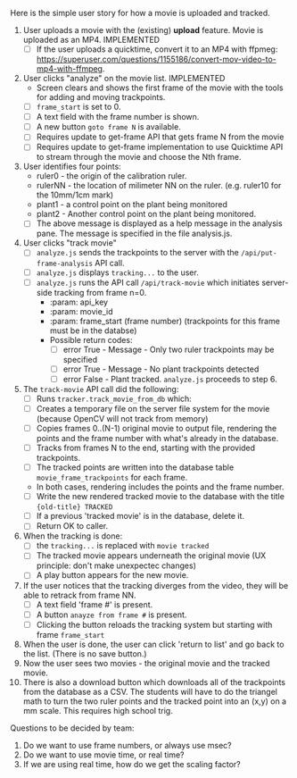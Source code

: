 Here is the simple user story for how a movie is uploaded and tracked.

1. User uploads a movie with the (existing) **upload** feature. Movie is uploaded as an MP4.  IMPLEMENTED
   - [ ]  If the user uploads a quicktime, convert it to an MP4 with ffpmeg: https://superuser.com/questions/1155186/convert-mov-video-to-mp4-with-ffmpeg.
2. User clicks "analyze" on the movie list.  IMPLEMENTED
   * Screen clears and shows the first frame of the movie with the tools for adding and moving trackpoints.
   - [ ] `frame_start` is set to 0.
   - [ ] A text field with the frame number is shown.
   - [ ] A new button `goto frame N` is available.
   - [ ] Requires update to get-frame API that gets frame N from the movie
   - [ ] Requires update to get-frame implementation to use Quicktime API to stream through the movie and choose the Nth frame.
3. User identifies four points:
   * ruler0  - the origin of the calibration ruler.
   * rulerNN - the location of milimeter NN on the ruler. (e.g. ruler10 for the 10mm/1cm mark)
   * plant1  - a control point on the plant being monitored
   * plant2  - Another control point on the plant being monitored.
   - [ ] The above message is displayed as a help message in the analysis pane. The message is specified in the file analysis.js.
4. User clicks "track movie"
   - [ ] `analyze.js` sends the trackpoints to the server with the `/api/put-frame-analysis` API call.
   - [ ] `analyze.js` displays `tracking...` to the user.
   - [ ] `analyze.js` runs the API call `/api/track-movie` which initiates server-side tracking from frame n=0.
     - :param: api_key
     - :param: movie_id
     - :param: frame_start (frame number)  (trackpoints for this frame must be in the databse)
     - Possible return codes:
       - [ ] error True - Message - Only two ruler trackpoints may be specified
       - [ ] error True - Message - No plant trackpoints detected
       - [ ] error False - Plant tracked. `analyze.js` proceeds to step 6.
5. The `track-movie` API call did the following:
   - [ ]  Runs `tracker.track_movie_from_db` which:
     - [ ] Creates a temporary file on the server file system for the movie (because OpenCV will not track from memory)
     - [ ] Copies frames 0..(N-1) original movie to output file, rendering the points and the frame number with what's already in the database.
     - [ ] Tracks from frames N to the end, starting with the provided trackpoints.
     - [ ] The tracked points are written into the database table `movie_frame_trackpoints` for each frame.
     - In both cases, rendering includes the points and the frame number.
     - [ ] Write the new rendered tracked movie to the database with the title `{old-title} TRACKED`
     - [ ] If a previous 'tracked movie' is in the database, delete it.
     - [ ] Return OK to caller.
6. When the tracking is done:
   - [ ] the `tracking...` is replaced with `movie tracked`
   - [ ] The tracked movie appears underneath the original movie (UX principle: don't make unexpectec changes)
   - [ ] A play button appears for the new movie.
7. If the user notices that the tracking diverges from the video, they will be able to retrack from frame NN.
   - [ ] A text field 'frame #' is present.
   - [ ] A button `anayze from frame #` is present.
   - [ ] Clicking the button reloads the tracking system but starting with frame `frame_start`
8. When the user is done, the user can click 'return to list' and go back to the list.  (There is no save button.)
9. Now the user sees two movies - the original movie and the tracked movie.
10. There is also a download button which downloads all of the trackpoints from the database as a CSV. The students will have to do the triangel math to turn the two ruler points and the tracked point into an (x,y) on a mm scale. This requires high school trig.


Questions to be decided by team:

1. Do we want to use frame numbers, or always use msec?
2. Do we want to use movie time, or real time?
3. If we are using real time, how do we get the scaling factor?
